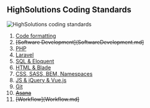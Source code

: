 HighSolutions Coding Standards
------------------------------

![HighSolutions coding standards](https://github.com/highsolutions/Standards/blob/master/intro.png?raw=true)

1. [Code formatting](CodeFormatting.md)
1. ~~[Software Development](SoftwareDevelopment.md]~~
1. [PHP](PHP.md)
1. [Laravel](Laravel.md)
1. [SQL & Eloquent](SQL.md)
1. [HTML & Blade](HTML.md)
1. [CSS, SASS, BEM, Namespaces](CSS.md)
1. [JS & jQuery & Vue.js](JavaScript.md)
1. [Git](Git.md)
1. ~~[Asana](Asana.md)~~
1. ~~[Workflow](Workflow.md]~~
